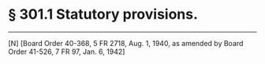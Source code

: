 # § 301.1   Statutory provisions.


---

[N] [Board Order 40-368, 5 FR 2718, Aug. 1, 1940, as amended by Board Order 41-526, 7 FR 97, Jan. 6, 1942]





